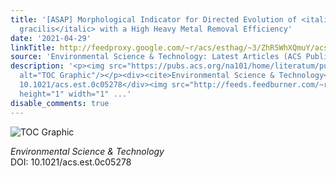 ```yaml
---
title: '[ASAP] Morphological Indicator for Directed Evolution of <italic toggle="yes">Euglena
  gracilis</italic> with a High Heavy Metal Removal Efficiency'
date: '2021-04-29'
linkTitle: http://feedproxy.google.com/~r/acs/esthag/~3/ZhR5WhXQmuY/acs.est.0c05278
source: 'Environmental Science & Technology: Latest Articles (ACS Publications)'
description: '<p><img src="https://pubs.acs.org/na101/home/literatum/publisher/achs/journals/content/esthag/0/esthag.ahead-of-print/acs.est.0c05278/20210429/images/medium/es0c05278_0009.gif"
  alt="TOC Graphic"/></p><div><cite>Environmental Science & Technology</cite></div><div>DOI:
  10.1021/acs.est.0c05278</div><img src="http://feeds.feedburner.com/~r/acs/esthag/~4/ZhR5WhXQmuY"
  height="1" width="1" ...'
disable_comments: true
---
```

<p><img src="https://pubs.acs.org/na101/home/literatum/publisher/achs/journals/content/esthag/0/esthag.ahead-of-print/acs.est.0c05278/20210429/images/medium/es0c05278_0009.gif" alt="TOC Graphic"/></p><div><cite>Environmental Science & Technology</cite></div><div>DOI: 10.1021/acs.est.0c05278</div><img src="http://feeds.feedburner.com/~r/acs/esthag/~4/ZhR5WhXQmuY" height="1" width="1" ...
